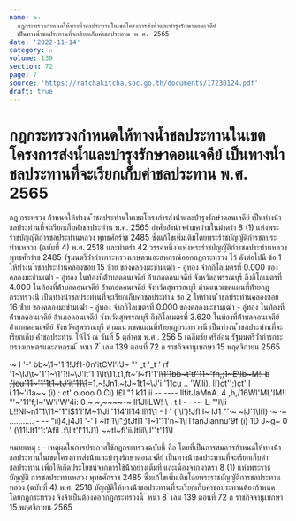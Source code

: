 ```yaml
---
name: >-
  กฎกระทรวงกำหนดให้ทางน้ำชลประทานในเขตโครงการส่งน้ำและบำรุงรักษาดอนเจดีย์
  เป็นทางน้ำชลประทานที่จะเรียกเก็บค่าชลประทาน พ.ศ. 2565
date: '2022-11-14'
category: ก
volume: 139
section: 72
page: 7
source: 'https://ratchakitcha.soc.go.th/documents/17230124.pdf'
draft: true
---
```


# กฎกระทรวงกำหนดให้ทางน้ำชลประทานในเขตโครงการส่งน้ำและบำรุงรักษาดอนเจดีย์ เป็นทางน้ำชลประทานที่จะเรียกเก็บค่าชลประทาน พ.ศ. 2565

กฎ กระทรวง ก้ําหนดให้ทํางน ้ําชลประทํานในเขตโครงกํารส่งน้ําและบ้ํารุงรักษําดอนเจดีย์ เป็นทํางน้ําชลประทํานที่จะเรียกเก็บค่ําชลประทําน พ.ศ. 2565 อําศัยอ้ํานําจตํามควํามในมําตรํา 8 (1) แห่งพระรําชบัญญัติกํารชลประทํานหลวง พุทธศักรําช 2485 ซึ่งแก้ไขเพิ่มเติมโดยพระรําชบัญญัติกํารชลประทํานหลวง (ฉบับที่ 4) พ.ศ. 2518 และมําตรํา 42 วรรคหนึ่ง แห่งพระรําชบัญญัติกํารชลประทํานหลวง พุทธศักรําช 2485 รัฐมนตรีว่ํากํารกระทรวงเกษตรและสหกรณ์ออกกฎกระทรวง ไว้ ดังต่อไปนี ข้อ 1 ให้ทํางน ้ําชลประทํานคลองซอย 15 ซ้ําย ของคลองมะขํามเฒ่ํา - อู่ทอง จํากกิโลเมตรที่ 0.000 ของคลองมะขํามเฒ่ํา - อู่ทอง ในท้องที่ต้ําบลดอนเจดีย์ อ้ําเภอดอนเจดีย์ จังหวัดสุพรรณบุรี ถึงกิโลเมตรที่ 4.000 ในท้องที่ต้ําบลดอนเจดีย์ อ้ําเภอดอนเจดีย์ จังหวัดสุพรรณบุรี ตํามแนวเขตแผนที่ท้ํายกฎกระทรวงนี เป็นทํางน้ําชลประทํานที่จะเรียกเก็บค่ําชลประทําน ข้อ 2 ให้ทํางน ้ําชลประทํานคลองซอย 16 ซ้ําย ของคลองมะขํามเฒ่ํา - อู่ทอง จํากกิโลเมตรที่ 0.000 ของคลองมะขํามเฒ่ํา - อู่ทอง ในท้องที่ต้ําบลดอนเจดีย์ อ้ําเภอดอนเจดีย์ จังหวัดสุพรรณบุรี ถึงกิโลเมตรที่ 3.620 ในท้องที่ต้ําบลดอนเจดีย์ อ้ําเภอดอนเจดีย์ จังหวัดสุพรรณบุรี ตํามแนวเขตแผนที่ท้ํายกฎกระทรวงนี เป็นทํางน ้ําชลประทํานที่จะเรียกเก็บ ค่ําชลประทําน ให้ไว้ ณ วันที่ 5 ตุลําคม พ.ศ . 256 5 เฉลิมชัย ศรีอ่อน รัฐมนตรีว่ํากํารกระทรวงเกษตรและสหกรณ์ ้ หนา 7 ่ เลม 139 ตอนที่ 72 ก ราชกิจจานุเบกษา 15 พฤศจิกายน 2565

·~ I '-' bb~\1~'1'1!Jf1-0n'itCVl'i'J~ "' _t '_t ' rf '1~\IJ\t~'1'1~\1'1!l~\J'it'1'1\lt\11.t1,ft~'i~f1'1'i~~\1'1bb~t'tf'11~'fn,;1~E\lb~M!l b ,'jcu'11~'1'1t1~tJ'it'11\1~~=1.~!Jn1.~tJ~1t1~\J'i:'11cu .. 'W.li), l[)ct'';)ct' I i.11~'i1a~~ (i) : ct' o.ooo 0 Ci) l£l "1 k11.ii -- ---- llfitJaMnA. 4 ,h,/16Wl'ML'IM!l "'~\'11'f;l~'W'i'W'4i: 0 ~ ~,~~~~-~ ll1JliLW! \ . t I - · --· L-"'l\li L!!Nl~n1"1\11~'1"i$1'l'M~1\Ji '114\'ll'l4 ll\1\1 - I ' ( \l')!Jfl'l~ IJ1 "'·~ ~iJ'1\lfl) ·~ ·~ ........... - -- "ii)4,j4J1 '-' I ~lf 1\l";)tJfl1 '1~1'11'n~1\ITfanJiannu'9f (i) 1D J~g~ 0 ' (\11!Jt1'1:'Afil .f\l't'l'11J1) ~~tl~fl'iiJtlil\J'1t'11\I

หมายเหตุ : - เหตุผลในการประกาศใช้กฎกระทรวงฉบับนี้ คือ โดยที่เป็นการสมควรก้าหนดให้ทางน้้า ชลประทานในเขตโครงการส่งน้้าและบ้ารุงรักษาดอนเจดีย์ เป็นทางน้้าชลประทานที่จะเรียกเก็บค่าชลประทาน เพื่อให้เกิดประโยชน์จากการใช้น้้าอย่างเต็มที่ และเนื่องจากมาตรา 8 (1) แห่งพระราชบัญญัติ การชลประทานหลวง พุทธศักราช 2485 ซึ่งแก้ไขเพิ่มเติมโดยพระราชบัญญัติการชลประทานหลวง (ฉบับที่ 4) พ.ศ. 2518 บัญญัติให้ทางน้้าชลประทานที่จะเรียกเก็บค่าชลประทานต้องก้าหนด โดยกฎกระทรวง จึงจ้าเป็นต้องออกกฎกระทรวงนี้ ้ หนา 8 ่ เลม 139 ตอนที่ 72 ก ราชกิจจานุเบกษา 15 พฤศจิกายน 2565
